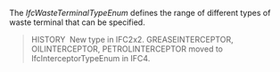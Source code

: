 The _IfcWasteTerminalTypeEnum_ defines the range of different types of waste terminal that can be specified.

> HISTORY&nbsp; New type in IFC2x2. GREASEINTERCEPTOR, OILINTERCEPTOR, PETROLINTERCEPTOR moved to IfcInterceptorTypeEnum in IFC4.